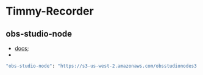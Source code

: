 # Timmy-Recorder

## obs-studio-node

- [docs](https://github.com/hrueger/obs-studio-node-docs/blob/main/docs/index.md);
- 

```bash
"obs-studio-node": "https://s3-us-west-2.amazonaws.com/obsstudionodes3.streamlabs.com/osn-0.15.6-release-win64.tar.gz"
```
